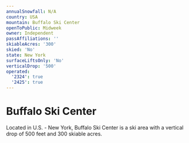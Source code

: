 ```yaml
---
annualSnowfall: N/A
country: USA
mountain: Buffalo Ski Center
openToPublic: Midweek
owner: Independent
passAffiliations: ''
skiableAcres: '300'
skied: 'No'
state: New York
surfaceLiftsOnly: 'No'
verticalDrop: '500'
operated:
  '2324': true
  '2425': true
---
```



# Buffalo Ski Center

Located in U.S. - New York, Buffalo Ski Center is a ski area with a vertical drop of 500 feet and 300 skiable acres.
